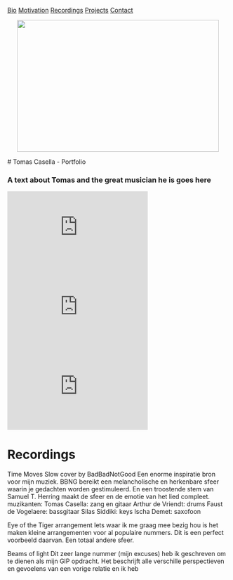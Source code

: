 <!-- ![](https://user-images.githubusercontent.com/38376671/38975032-88cf5a5a-43ac-11e8-8798-7dfd50819762.jpg) -->

<p class="menu" align="left">
  <a href="Bio.md" >Bio</a>
  <a href="Motivation.md">Motivation</a>
  <a href="Recordings.md">Recordings</a>
  <a href="Projects.md">Projects</a>
  <a href="Contact.md">Contact</a>
</p>
<p align="center">
  <img width="460" height="300" src="https://user-images.githubusercontent.com/38376671/38975032-88cf5a5a-43ac-11e8-8798-7dfd50819762.jpg">
</p>
# Tomas Casella - Portfolio

### A text about Tomas and the great musician he is goes here

<p float="center">
  <iframe width="320" height="181" src="https://www.youtube.com/embed/G-Fgh1zsIJg?rel=0" frameborder="0" allow="autoplay; encrypted-media" allowfullscreen></iframe>
  <iframe width="320" height="181" src="https://www.youtube.com/embed/G-Fgh1zsIJg?rel=0" frameborder="0" allow="autoplay; encrypted-media" allowfullscreen></iframe>
  <iframe width="320" height="181" src="https://www.youtube.com/embed/G-Fgh1zsIJg?rel=0" frameborder="0" allow="autoplay; encrypted-media" allowfullscreen></iframe>
 </p>

# Recordings
Time Moves Slow cover by BadBadNotGood
Een enorme inspiratie bron voor mijn muziek. BBNG bereikt een melancholische en herkenbare sfeer waarin je gedachten worden gestimuleerd. En een troostende stem van Samuel T. Herring maakt de sfeer en de emotie van het lied compleet.
muzikanten: Tomas Casella:          zang en gitaar
            Arthur de Vriendt:      drums
            Faust de Vogelaere:     bassgitaar
            Silas Siddiki:          keys
            Ischa Demet:            saxofoon
            
Eye of the Tiger arrangement
Iets waar ik me graag mee bezig hou is het maken kleine arrangementen voor al populaire nummers. Dit is een perfect voorbeeld daarvan. Een totaal andere sfeer.

Beams of light
Dit zeer lange nummer (mijn excuses) heb ik geschreven om te dienen als mijn GIP opdracht. Het beschrijft alle verschille perspectieven en gevoelens van een vorige relatie en ik heb 
